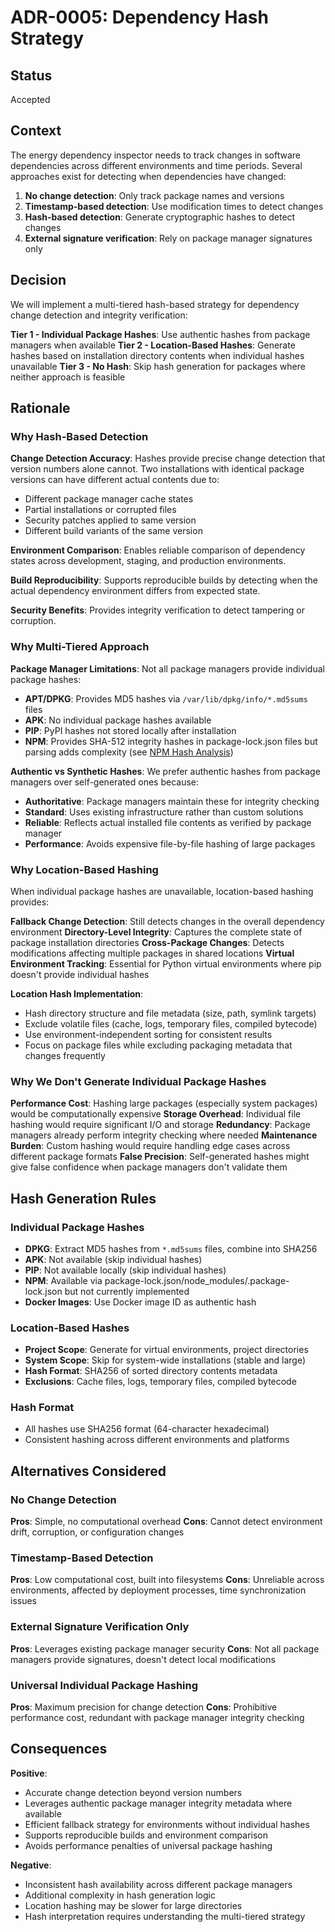 # ADR-0005: Dependency Hash Strategy

## Status

Accepted

## Context

The energy dependency inspector needs to track changes in software dependencies across different environments and time periods. Several approaches exist for detecting when dependencies have changed:

1. **No change detection**: Only track package names and versions
2. **Timestamp-based detection**: Use modification times to detect changes
3. **Hash-based detection**: Generate cryptographic hashes to detect changes
4. **External signature verification**: Rely on package manager signatures only

## Decision

We will implement a multi-tiered hash-based strategy for dependency change detection and integrity verification:

**Tier 1 - Individual Package Hashes**: Use authentic hashes from package managers when available
**Tier 2 - Location-Based Hashes**: Generate hashes based on installation directory contents when individual hashes unavailable
**Tier 3 - No Hash**: Skip hash generation for packages where neither approach is feasible

## Rationale

### Why Hash-Based Detection

**Change Detection Accuracy**: Hashes provide precise change detection that version numbers alone cannot. Two installations with identical package versions can have different actual contents due to:

- Different package manager cache states
- Partial installations or corrupted files
- Security patches applied to same version
- Different build variants of the same version

**Environment Comparison**: Enables reliable comparison of dependency states across development, staging, and production environments.

**Build Reproducibility**: Supports reproducible builds by detecting when the actual dependency environment differs from expected state.

**Security Benefits**: Provides integrity verification to detect tampering or corruption.

### Why Multi-Tiered Approach

**Package Manager Limitations**: Not all package managers provide individual package hashes:

- **APT/DPKG**: Provides MD5 hashes via `/var/lib/dpkg/info/*.md5sums` files
- **APK**: No individual package hashes available
- **PIP**: PyPI hashes not stored locally after installation
- **NPM**: Provides SHA-512 integrity hashes in package-lock.json files but parsing adds complexity (see [NPM Hash Analysis](../analyses/npm_hash_implementation_analysis.md))

**Authentic vs Synthetic Hashes**: We prefer authentic hashes from package managers over self-generated ones because:

- **Authoritative**: Package managers maintain these for integrity checking
- **Standard**: Uses existing infrastructure rather than custom solutions
- **Reliable**: Reflects actual installed file contents as verified by package manager
- **Performance**: Avoids expensive file-by-file hashing of large packages

### Why Location-Based Hashing

When individual package hashes are unavailable, location-based hashing provides:

**Fallback Change Detection**: Still detects changes in the overall dependency environment
**Directory-Level Integrity**: Captures the complete state of package installation directories
**Cross-Package Changes**: Detects modifications affecting multiple packages in shared locations
**Virtual Environment Tracking**: Essential for Python virtual environments where pip doesn't provide individual hashes

**Location Hash Implementation**:

- Hash directory structure and file metadata (size, path, symlink targets)
- Exclude volatile files (cache, logs, temporary files, compiled bytecode)
- Use environment-independent sorting for consistent results
- Focus on package files while excluding packaging metadata that changes frequently

### Why We Don't Generate Individual Package Hashes

**Performance Cost**: Hashing large packages (especially system packages) would be computationally expensive
**Storage Overhead**: Individual file hashing would require significant I/O and storage
**Redundancy**: Package managers already perform integrity checking where needed
**Maintenance Burden**: Custom hashing would require handling edge cases across different package formats
**False Precision**: Self-generated hashes might give false confidence when package managers don't validate them

## Hash Generation Rules

### Individual Package Hashes

- **DPKG**: Extract MD5 hashes from `*.md5sums` files, combine into SHA256
- **APK**: Not available (skip individual hashes)
- **PIP**: Not available locally (skip individual hashes)
- **NPM**: Available via package-lock.json/node_modules/.package-lock.json but not currently implemented
- **Docker Images**: Use Docker image ID as authentic hash

### Location-Based Hashes

- **Project Scope**: Generate for virtual environments, project directories
- **System Scope**: Skip for system-wide installations (stable and large)
- **Hash Format**: SHA256 of sorted directory contents metadata
- **Exclusions**: Cache files, logs, temporary files, compiled bytecode

### Hash Format

- All hashes use SHA256 format (64-character hexadecimal)
- Consistent hashing across different environments and platforms

## Alternatives Considered

### No Change Detection

**Pros**: Simple, no computational overhead
**Cons**: Cannot detect environment drift, corruption, or configuration changes

### Timestamp-Based Detection

**Pros**: Low computational cost, built into filesystems
**Cons**: Unreliable across environments, affected by deployment processes, time synchronization issues

### External Signature Verification Only

**Pros**: Leverages existing package manager security
**Cons**: Not all package managers provide signatures, doesn't detect local modifications

### Universal Individual Package Hashing

**Pros**: Maximum precision for change detection
**Cons**: Prohibitive performance cost, redundant with package manager integrity checking

## Consequences

**Positive**:

- Accurate change detection beyond version numbers
- Leverages authentic package manager integrity metadata where available
- Efficient fallback strategy for environments without individual hashes
- Supports reproducible builds and environment comparison
- Avoids performance penalties of universal package hashing

**Negative**:

- Inconsistent hash availability across different package managers
- Additional complexity in hash generation logic
- Location hashing may be slower for large directories
- Hash interpretation requires understanding the multi-tiered strategy
